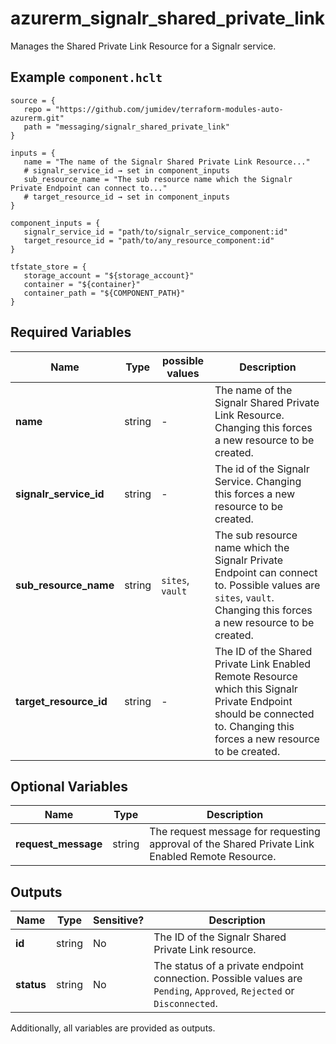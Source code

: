 # azurerm_signalr_shared_private_link

Manages the Shared Private Link Resource for a Signalr service.

## Example `component.hclt`

```hcl
source = {
   repo = "https://github.com/jumidev/terraform-modules-auto-azurerm.git"   
   path = "messaging/signalr_shared_private_link"   
}

inputs = {
   name = "The name of the Signalr Shared Private Link Resource..."   
   # signalr_service_id → set in component_inputs
   sub_resource_name = "The sub resource name which the Signalr Private Endpoint can connect to..."   
   # target_resource_id → set in component_inputs
}

component_inputs = {
   signalr_service_id = "path/to/signalr_service_component:id"   
   target_resource_id = "path/to/any_resource_component:id"   
}

tfstate_store = {
   storage_account = "${storage_account}"   
   container = "${container}"   
   container_path = "${COMPONENT_PATH}"   
}

```

## Required Variables

| Name | Type |  possible values |  Description |
| ---- | --------- |  ----------- | ----------- |
| **name** | string |  -  |  The name of the Signalr Shared Private Link Resource. Changing this forces a new resource to be created. | 
| **signalr_service_id** | string |  -  |  The id of the Signalr Service. Changing this forces a new resource to be created. | 
| **sub_resource_name** | string |  `sites`, `vault`  |  The sub resource name which the Signalr Private Endpoint can connect to. Possible values are `sites`, `vault`. Changing this forces a new resource to be created. | 
| **target_resource_id** | string |  -  |  The ID of the Shared Private Link Enabled Remote Resource which this Signalr Private Endpoint should be connected to. Changing this forces a new resource to be created. | 

## Optional Variables

| Name | Type |  Description |
| ---- | --------- |  ----------- |
| **request_message** | string |  The request message for requesting approval of the Shared Private Link Enabled Remote Resource. | 



## Outputs

| Name | Type | Sensitive? | Description |
| ---- | ---- | --------- | --------- |
| **id** | string | No  | The ID of the Signalr Shared Private Link resource. | 
| **status** | string | No  | The status of a private endpoint connection. Possible values are `Pending`, `Approved`, `Rejected` or `Disconnected`. | 

Additionally, all variables are provided as outputs.
